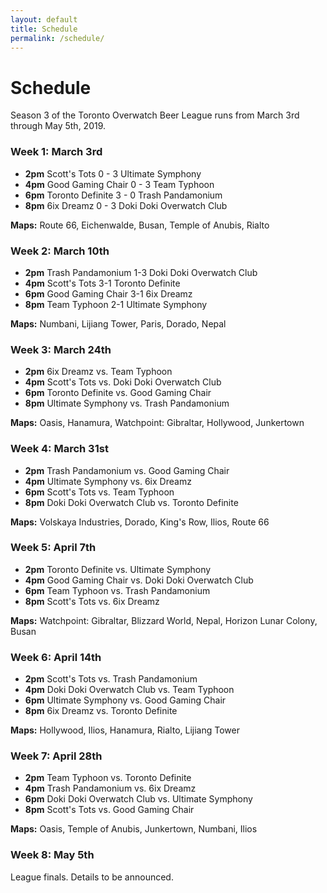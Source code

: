 ```yaml
---
layout: default
title: Schedule
permalink: /schedule/
---
```

<div class="container">
  <div class="row justify-content-center page-section-no-line">
    <div class="col-12 col-md-10 col-xl-8">
      <h1 class="text-center">Schedule</h1>
      <p>Season 3 of the Toronto Overwatch Beer League runs from March 3rd through May 5th, 2019.</p>
      <h3>Week 1: March 3rd</h3>
      <ul>
        <li><strong>2pm</strong> Scott's Tots 0 - 3 Ultimate Symphony</li>
        <li><strong>4pm</strong> Good Gaming Chair 0 - 3 Team Typhoon</li>
        <li><strong>6pm</strong> Toronto Definite 3 - 0 Trash Pandamonium</li>
        <li><strong>8pm</strong> 6ix Dreamz 0 - 3 Doki Doki Overwatch Club</li>
      </ul>
      <p><strong>Maps:</strong> Route 66, Eichenwalde, Busan, Temple of Anubis, Rialto</p>
      <h3>Week 2: March 10th</h3>
      <ul>
        <li><strong>2pm</strong> Trash Pandamonium 1-3 Doki Doki Overwatch Club</li>
        <li><strong>4pm</strong> Scott's Tots 3-1 Toronto Definite</li>
        <li><strong>6pm</strong> Good Gaming Chair 3-1 6ix Dreamz</li>
        <li><strong>8pm</strong> Team Typhoon 2-1 Ultimate Symphony</li>
      </ul>
      <p><strong>Maps:</strong> Numbani, Lijiang Tower, Paris, Dorado, Nepal</p>
      <h3>Week 3: March 24th</h3>
      <ul>
        <li><strong>2pm</strong> 6ix Dreamz vs. Team Typhoon</li>
        <li><strong>4pm</strong> Scott's Tots vs. Doki Doki Overwatch Club</li>
        <li><strong>6pm</strong> Toronto Definite vs. Good Gaming Chair</li>
        <li><strong>8pm</strong> Ultimate Symphony vs. Trash Pandamonium</li>
      </ul>
      <p><strong>Maps:</strong> Oasis, Hanamura, Watchpoint: Gibraltar, Hollywood, Junkertown</p>
      <h3>Week 4: March 31st</h3>
      <ul>
        <li><strong>2pm</strong> Trash Pandamonium vs. Good Gaming Chair</li>
        <li><strong>4pm</strong> Ultimate Symphony vs. 6ix Dreamz</li>
        <li><strong>6pm</strong> Scott's Tots vs. Team Typhoon</li>
        <li><strong>8pm</strong> Doki Doki Overwatch Club vs. Toronto Definite</li>
      </ul>
      <p><strong>Maps:</strong> Volskaya Industries, Dorado, King's Row, Ilios, Route 66</p>
      <h3>Week 5: April 7th</h3>
      <ul>
        <li><strong>2pm</strong> Toronto Definite vs. Ultimate Symphony</li>
        <li><strong>4pm</strong> Good Gaming Chair vs. Doki Doki Overwatch Club</li>
        <li><strong>6pm</strong> Team Typhoon vs. Trash Pandamonium</li>
        <li><strong>8pm</strong> Scott's Tots vs. 6ix Dreamz</li>
      </ul>
      <p><strong>Maps:</strong> Watchpoint: Gibraltar, Blizzard World, Nepal, Horizon Lunar Colony, Busan</p>
      <h3>Week 6: April 14th</h3>
      <ul>
        <li><strong>2pm</strong> Scott's Tots vs. Trash Pandamonium</li>
        <li><strong>4pm</strong> Doki Doki Overwatch Club vs. Team Typhoon</li>
        <li><strong>6pm</strong> Ultimate Symphony vs. Good Gaming Chair</li>
        <li><strong>8pm</strong> 6ix Dreamz vs. Toronto Definite</li>
      </ul>
      <p><strong>Maps:</strong> Hollywood, Ilios, Hanamura, Rialto, Lijiang Tower</p>
      <h3>Week 7: April 28th</h3>
      <ul>
        <li><strong>2pm</strong> Team Typhoon vs. Toronto Definite</li>
        <li><strong>4pm</strong> Trash Pandamonium vs. 6ix Dreamz</li>
        <li><strong>6pm</strong> Doki Doki Overwatch Club vs. Ultimate Symphony</li>
        <li><strong>8pm</strong> Scott's Tots vs. Good Gaming Chair</li>
      </ul>
      <p><strong>Maps:</strong> Oasis, Temple of Anubis, Junkertown, Numbani, Ilios</p>
      <h3>Week 8: May 5th</h3>
      <p>League finals. Details to be announced.</p>
    </div>
  </div>
</div>

